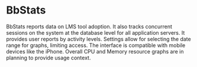 # BbStats
BbStats reports data on LMS tool adoption.  It also tracks concurrent sessions on the system at the database level for all application servers. It provides user reports by activity levels.  Settings allow for selecting the date range for graphs, limiting access. The interface is compatible with mobile devices like the iPhone.  Overall CPU and Memory resource graphs are in planning to provide usage context.
